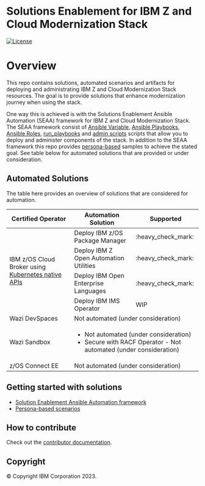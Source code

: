 <!-- #
# Copyright 2023 IBM Inc. All rights reserved
# SPDX-License-Identifier: Apache2.0
# -->
# Solutions Enablement for IBM Z and Cloud Modernization Stack
[![License](https://img.shields.io/badge/License-Apache_2.0-blue.svg)](./LICENSE)

# Overview
This repo contains solutions, automated scenarios and artifacts for deploying and administrating IBM Z and Cloud Modernization Stack resources. The goal is to provide solutions that enhance modernization journey when using the stack.

One way this is achieved is with the Solutions Enablement Ansible Automation (SEAA) framework for IBM Z and Cloud Modernization Stack. The SEAA framework consist of [Ansible Variable](https://docs.ansible.com/ansible/latest/playbook_guide/playbooks_variables.html), [Ansible Playbooks](https://docs.ansible.com/ansible/latest/playbook_guide/playbooks_intro.html), [Ansible Roles](https://docs.ansible.com/ansible/latest/playbook_guide/playbooks_reuse_roles.html), [run_playbooks](/ibm/seaa/scripts/run_playbooks/README.md) and [admin scripts](/ibm/seaa/scripts/admin/README.md) scripts that allow you to deploy and administer components of the stack. In addition to the SEAA framework this repo provides [persona-based](/docs/scenarios/README.md) samples to achieve the stated goal. See table below for automated solutions that are provided or under consideration. <br>


## Automated Solutions
The table here provides an overview of solutions that are considered for automation.
<table>
<thead>
  <tr>
    <th>Certified Operator</th>
    <th>Automation Solution</th>
    <th>Supported</th>
  </tr>
</thead>
<tbody>
  <tr>
    <td rowspan="4">IBM z/OS Cloud Broker using <a href="https://www.ibm.com/docs/en/cloud-paks/z-modernization-stack/2023.1?topic=azrpzcb-performing-zos-cloud-broker-tasks-via-kubernetes-native-api-calls" target="_blank" rel="noopener noreferrer">Kubernetes native APIs</a></td>
    <td>Deploy IBM z/OS Package Manager</td>
    <td>:heavy_check_mark:</td>
  </tr>
  <tr>
    <td>Deploy IBM Z Open Automation Utilities</td>
    <td>:heavy_check_mark:</td>
  </tr>
  <tr>
    <td>Deploy IBM Open Enterprise Languages</td>
    <td>:heavy_check_mark:</td>
  </tr>
  <tr>
    <td>Deploy IBM IMS Operator</td>
    <td>WIP</td>
  </tr>
  <tr>
    <td>Wazi DevSpaces</td>
    <td colspan="2">Not automated (under consideration)</td>
  </tr>
  <tr>
    <td>Wazi Sandbox</td>
    <td colspan="2"><ul><li>Not automated (under consideration)</li><li>Secure with RACF Operator - Not automated (under consideration)</li></ul>
</td>
  </tr>
  <tr>
    <td>z/OS Connect EE</td>
    <td colspan="2">Not automated (under consideration)</td>
  </tr>
</tbody>
</table>

## Getting started with solutions
- [Solution Enablement Ansible Automation framework](docs/guide/README.md)
- [Persona-based scenarios](docs/scenarios/README.md)

## How to contribute
Check out the [contributor documentation](CONTRIBUTING.md).

## Copyright
© Copyright IBM Corporation 2023.